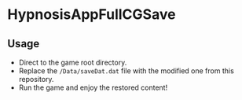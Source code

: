 # HypnosisAppFullCGSave

## Usage

- Direct to the game root directory.
- Replace the `/Data/saveDat.dat` file with the modified one from this repository.
- Run the game and enjoy the restored content!